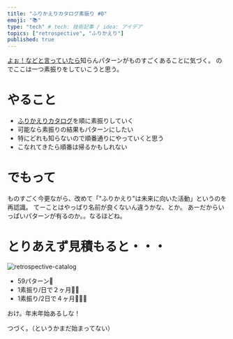 ```yaml
---
title: "ふりかえりカタログ素振り #0"
emoji: "📚"
type: "tech" # tech: 技術記事 / idea: アイデア
topics: ["retrospective", "ふりかえり"]
published: true
---
```


[よぉ！などと言っていたら](https://retrospective.connpass.com/event/234092/)知らんパターンがものすごくあることに気づく。
のでここは一つ素振りをしていこうと思う。

# やること

* [ふりかえりカタログ](https://qiita.com/viva_tweet_x/items/cc3bad3bd298406b6cc7)を順に素振りしていく
* 可能なら素振りの結果もパターンにしたい
* 特にどれも知らないので順番通りにやっていくと思う
* こなれてきたら順番は帰るかもしれない

# でもって

ものすごく今更ながら、改めて「"ふりかえり"は未来に向いた活動」というのを再認識。
てーことはやっぱり名前が良くないん違うかな、とか。
あーだからいっぱいパターンが有るのか。。なるほどね。

# とりあえず見積もると・・・

![retrospective-catalog](https://storage.googleapis.com/zenn-user-upload/501118e508a7-20211222.png)

* 59パターン🙋
* 1素振り/日で２ヶ月🙋🙋
* 1素振り/2日で４ヶ月🙋🙋🙋

おけ。年末年始あるしな！

つづく。（というかまだ始まってない）
